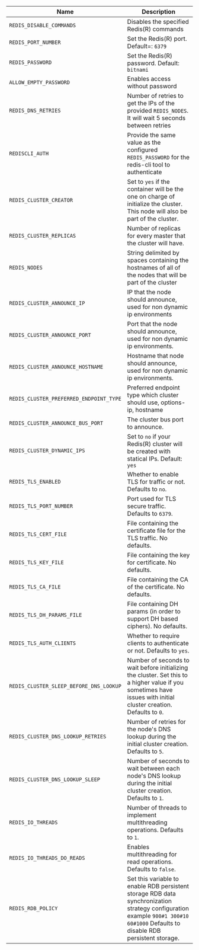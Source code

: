 

| Name                                    | Description                                                  |
| --------------------------------------- | ------------------------------------------------------------ |
| `REDIS_DISABLE_COMMANDS`                | Disables the specified Redis(R) commands                     |
| `REDIS_PORT_NUMBER`                     | Set the Redis(R) port. Default=: `6379`                      |
| `REDIS_PASSWORD`                        | Set the Redis(R) password. Default: `bitnami`                |
| `ALLOW_EMPTY_PASSWORD`                  | Enables access without password                              |
| `REDIS_DNS_RETRIES`                     | Number of retries to get the IPs of the provided `REDIS_NODES`. It will wait 5 seconds between retries |
| `REDISCLI_AUTH`                         | Provide the same value as the configured `REDIS_PASSWORD` for the redis-cli tool to authenticate |
| `REDIS_CLUSTER_CREATOR`                 | Set to `yes` if the container will be the one on charge of initialize the cluster. This node will also be part of the cluster. |
| `REDIS_CLUSTER_REPLICAS`                | Number of replicas for every master that the cluster will have. |
| `REDIS_NODES`                           | String delimited by spaces containing the hostnames of all of the nodes that will be part of the cluster |
| `REDIS_CLUSTER_ANNOUNCE_IP`             | IP that the node should announce, used for non dynamic ip environments |
| `REDIS_CLUSTER_ANNOUNCE_PORT`           | Port that the node should announce, used for non dynamic ip environments. |
| `REDIS_CLUSTER_ANNOUNCE_HOSTNAME`       | Hostname that node should announce, used for non dynamic ip environments. |
| `REDIS_CLUSTER_PREFERRED_ENDPOINT_TYPE` | Preferred endpoint type which cluster should use, options- ip, hostname |
| `REDIS_CLUSTER_ANNOUNCE_BUS_PORT`       | The cluster bus port to announce.                            |
| `REDIS_CLUSTER_DYNAMIC_IPS`             | Set to `no` if your Redis(R) cluster will be created with statical IPs. Default: `yes` |
| `REDIS_TLS_ENABLED`                     | Whether to enable TLS for traffic or not. Defaults to `no`.  |
| `REDIS_TLS_PORT_NUMBER`                 | Port used for TLS secure traffic. Defaults to `6379`.        |
| `REDIS_TLS_CERT_FILE`                   | File containing the certificate file for the TLS traffic. No defaults. |
| `REDIS_TLS_KEY_FILE`                    | File containing the key for certificate. No defaults.        |
| `REDIS_TLS_CA_FILE`                     | File containing the CA of the certificate. No defaults.      |
| `REDIS_TLS_DH_PARAMS_FILE`              | File containing DH params (in order to support DH based ciphers). No defaults. |
| `REDIS_TLS_AUTH_CLIENTS`                | Whether to require clients to authenticate or not. Defaults to `yes`. |
| `REDIS_CLUSTER_SLEEP_BEFORE_DNS_LOOKUP` | Number of seconds to wait before initializing the cluster. Set this to a higher value if you sometimes have issues with initial cluster creation. Defaults to `0`. |
| `REDIS_CLUSTER_DNS_LOOKUP_RETRIES`      | Number of retries for the node's DNS lookup during the initial cluster creation. Defaults to `5`. |
| `REDIS_CLUSTER_DNS_LOOKUP_SLEEP`        | Number of seconds to wait between each node's DNS lookup during the initial cluster creation. Defaults to `1`. |
| `REDIS_IO_THREADS`                      | Number of threads to implement multithreading operations. Defaults to `1`. |
| `REDIS_IO_THREADS_DO_READS`             | Enables multithreading for read operations. Defaults to `false`. |
| `REDIS_RDB_POLICY`                      | Set this variable to enable RDB persistent storage RDB data synchronization strategy configuration example `900#1 300#10 60#1000` Defaults to disable RDB persistent storage. |